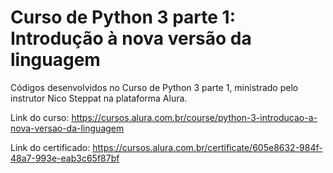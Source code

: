 # Curso de Python 3 parte 1: Introdução à nova versão da linguagem

Códigos desenvolvidos no Curso de Python 3 parte 1, ministrado pelo instrutor Nico Steppat na plataforma Alura. 

Link do curso: https://cursos.alura.com.br/course/python-3-introducao-a-nova-versao-da-linguagem

Link do certificado: https://cursos.alura.com.br/certificate/605e8632-984f-48a7-993e-eab3c65f87bf
